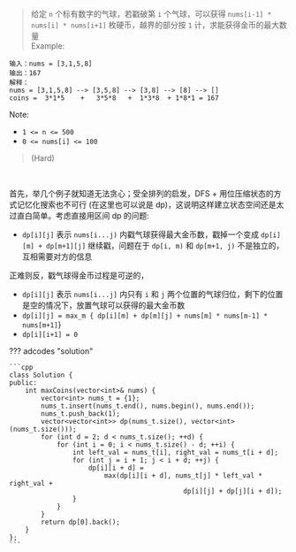 <!-- prettier-ignore-start -->

> 给定 `n` 个标有数字的气球，若戳破第 `i` 个气球，可以获得 `nums[i-1] * nums[i] * nums[i+1]` 枚硬币，越界的部分按 `1` 计，求能获得金币的最大数量 <br> 
> Example:
```
输入：nums = [3,1,5,8]
输出：167
解释：
nums = [3,1,5,8] --> [3,5,8] --> [3,8] --> [8] --> []
coins =  3*1*5    +   3*5*8   +  1*3*8  + 1*8*1 = 167
```
Note:
>
-   `1 <= n <= 500`
-   `0 <= nums[i] <= 100`
>
> (Hard)

<!-- prettier-ignore-end -->

<br>

首先，举几个例子就知道无法贪心；受全排列的启发，DFS + 用位压缩状态的方式记忆化搜索也不可行 (在这里也可以说是 dp)，这说明这样建立状态空间还是太过直白简单。考虑直接用区间 dp 的问题:

-   `dp[i][j]` 表示 `nums[i...j)` 内戳气球获得最大金币数，戳掉一个变成 `dp[i][m] + dp[m+1][j]` 继续戳，问题在于 `dp[i, m)` 和 `dp[m+1, j)` 不是独立的，互相需要对方的信息

正难则反，戳气球得金币过程是可逆的，

-   `dp[i][j]` 表示 `nums[i...j]` 内只有 `i` 和 `j` 两个位置的气球归位，剩下的位置是空的情况下，放置气球可以获得的最大金币数
-   `dp[i][j] = max_m { dp[i][m] + dp[m][j] + nums[m] * nums[m-1] * nums[m+1]`}
-   `dp[i][i+1] = 0`

??? adcodes "solution"

    ```cpp
    class Solution {
    public:
        int maxCoins(vector<int>& nums) {
            vector<int> nums_t = {1};
            nums_t.insert(nums_t.end(), nums.begin(), nums.end());
            nums_t.push_back(1);
            vector<vector<int>> dp(nums_t.size(), vector<int>(nums_t.size()));
            for (int d = 2; d < nums_t.size(); ++d) {
                for (int i = 0; i < nums_t.size() - d; ++i) {
                    int left_val = nums_t[i], right_val = nums_t[i + d];
                    for (int j = i + 1; j < i + d; ++j) {
                        dp[i][i + d] =
                            max(dp[i][i + d], nums_t[j] * left_val * right_val +
                                                dp[i][j] + dp[j][i + d]);
                    }
                }
            }
            return dp[0].back();
        }
    };
    ```

